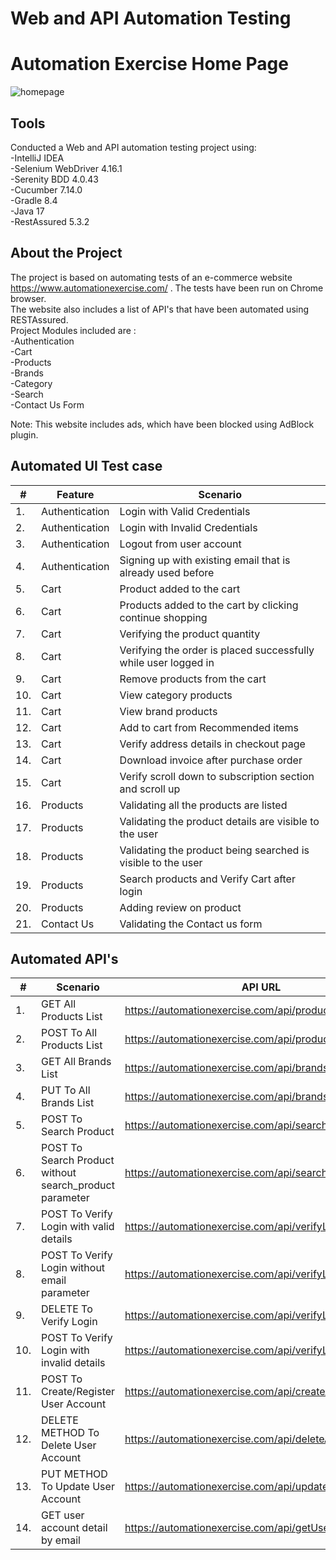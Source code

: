 # Web and API Automation Testing  

# Automation Exercise Home Page
![homepage](https://private-user-images.githubusercontent.com/144407851/322608594-4c99c307-ae30-4953-b4c9-fca65ed953e4.png?jwt=eyJhbGciOiJIUzI1NiIsInR5cCI6IkpXVCJ9.eyJpc3MiOiJnaXRodWIuY29tIiwiYXVkIjoicmF3LmdpdGh1YnVzZXJjb250ZW50LmNvbSIsImtleSI6ImtleTUiLCJleHAiOjE3MTMyMTU5MzQsIm5iZiI6MTcxMzIxNTYzNCwicGF0aCI6Ii8xNDQ0MDc4NTEvMzIyNjA4NTk0LTRjOTljMzA3LWFlMzAtNDk1My1iNGM5LWZjYTY1ZWQ5NTNlNC5wbmc_WC1BbXotQWxnb3JpdGhtPUFXUzQtSE1BQy1TSEEyNTYmWC1BbXotQ3JlZGVudGlhbD1BS0lBVkNPRFlMU0E1M1BRSzRaQSUyRjIwMjQwNDE1JTJGdXMtZWFzdC0xJTJGczMlMkZhd3M0X3JlcXVlc3QmWC1BbXotRGF0ZT0yMDI0MDQxNVQyMTEzNTRaJlgtQW16LUV4cGlyZXM9MzAwJlgtQW16LVNpZ25hdHVyZT0xMDJiMGZiZGI1MmQ4MmE4OTg2OGIwNTA3NzllOWFiNDBkMzIwNmFkOWM1MGY2NmNkMWMzNjVlMzYzNTg4ZmMwJlgtQW16LVNpZ25lZEhlYWRlcnM9aG9zdCZhY3Rvcl9pZD0wJmtleV9pZD0wJnJlcG9faWQ9MCJ9.q-GJTaIszdGF-fIcm56R-HiLHKaAOaYOkVFj77PcbUI)

## Tools  
Conducted a Web and API automation testing project using:  
-IntelliJ IDEA  
-Selenium WebDriver 4.16.1  
-Serenity BDD 4.0.43  
-Cucumber 7.14.0  
-Gradle 8.4  
-Java 17  
-RestAssured 5.3.2

## About the Project
The project is based on automating tests of an e-commerce website https://www.automationexercise.com/ . The tests have been run on Chrome browser.  
The website also includes a list of API's that have been automated using RESTAssured.  
Project Modules included are :  
-Authentication  
-Cart  
-Products  
-Brands  
-Category  
-Search   
-Contact Us Form

Note: This website includes ads, which have been blocked using AdBlock plugin.

## Automated UI Test case 

| #  | Feature  | Scenario                     |
|----|----|------------------------------|
| 1. | Authentication | Login with Valid Credentials |
| 2. |Authentication |Login with Invalid Credentials |
|3. |Authentication |Logout from user account |
|4.|Authentication|Signing up with existing email that is already used before|
|5.|Cart|Product added to the cart|
|6.|Cart|Products added to the cart by clicking continue shopping|
|7.|Cart|Verifying the product quantity|
|8.|Cart|Verifying the order is placed successfully while user logged in |
|9.|Cart|Remove products from the cart|
|10.|Cart|View category products|
|11.|Cart|View brand products|
|12.|Cart|Add to cart from Recommended items|
|13.|Cart|Verify address details in checkout page|
|14.|Cart|Download invoice after purchase order|
|15.|Cart|Verify scroll down to subscription section and scroll up|
|16.|Products|Validating all the products are listed|
|17.|Products|Validating the product details are visible to the user|
|18.|Products|Validating the product being searched is visible to the user|
|19.|Products|Search products and Verify Cart after login|
|20.|Products|Adding review on product|
|21.|Contact Us|Validating the Contact us form|



## Automated API's

| #    | Scenario                  | API URL                                        |
|------|---------------------------|--------------------------------------------------|
| 1.   | GET All Products List                                |https://automationexercise.com/api/productsList |
| 2.   | POST To All Products List                               |https://automationexercise.com/api/productsList|
| 3.   | GET All Brands List                                     |https://automationexercise.com/api/brandsList|
| 4.   | PUT To All Brands List                                  |https://automationexercise.com/api/brandsList|
| 5.   | POST To Search Product                                  |https://automationexercise.com/api/searchProduct|
| 6.   | POST To Search Product without search_product parameter |https://automationexercise.com/api/searchProduct|
| 7.   |POST To Verify Login with valid details                  |https://automationexercise.com/api/verifyLogin|
|8.    |POST To Verify Login without email parameter             |https://automationexercise.com/api/verifyLogin|
|9.    |DELETE To Verify Login                                   |https://automationexercise.com/api/verifyLogin|
|10.   |POST To Verify Login with invalid details                |https://automationexercise.com/api/verifyLogin|
|11.   |POST To Create/Register User Account                     |https://automationexercise.com/api/createAccount|
|12.   |DELETE METHOD To Delete User Account                     |https://automationexercise.com/api/deleteAccount|
|13.   |PUT METHOD To Update User Account                        |https://automationexercise.com/api/updateAccount|
|14.   |GET user account detail by email                         |https://automationexercise.com/api/getUserDetailByEmail|





 













